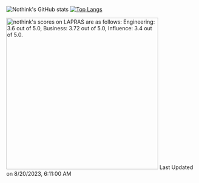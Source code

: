 ![Nothink's GitHub stats](https://github-readme-stats.vercel.app/api?username=nothink&count_private=true&show_icons=true&theme=nord)
[![Top Langs](https://github-readme-stats.vercel.app/api/top-langs/?username=nothink&layout=compact&count_private=true&show_icons=true&theme=nord)](https://github.com/anuraghazra/github-readme-stats)

<!--START_SECTION:lapras-card-->
<p ><a href="https://lapras.com/public/nothink" target="_blank" rel="noopener noreferrer"><img alt="nothink's scores on LAPRAS are as follows: Engineering: 3.6 out of 5.0, Business: 3.72 out of 5.0, Influence: 3.4 out of 5.0." src="https://lapras-card-generator.vercel.app/api/svg?e=3.6&b=3.72&i=3.4&b1=%23020E27&b2=%230E5593&i1=%23030E21&i2=%231688BF&l=en" width="400" ></a>  
Last Updated on 8/20/2023, 6:11:00 AM</p>
<!--END_SECTION:lapras-card-->
